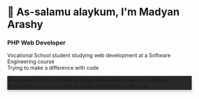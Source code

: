 # 👋 As-salamu alaykum, I'm Madyan Arashy
### PHP Web Developer
Vocational School student studying web development at a Software Engineering course  
Trying to make a difference with code

<div style="box-shadow: 0 4px 8px 0 rgba(0,0,0,0.2); background-color: #292827; padding:2px 4px">
Vocational School student studying web development at a Software Engineering course  
Trying to make a difference with code
</div>
